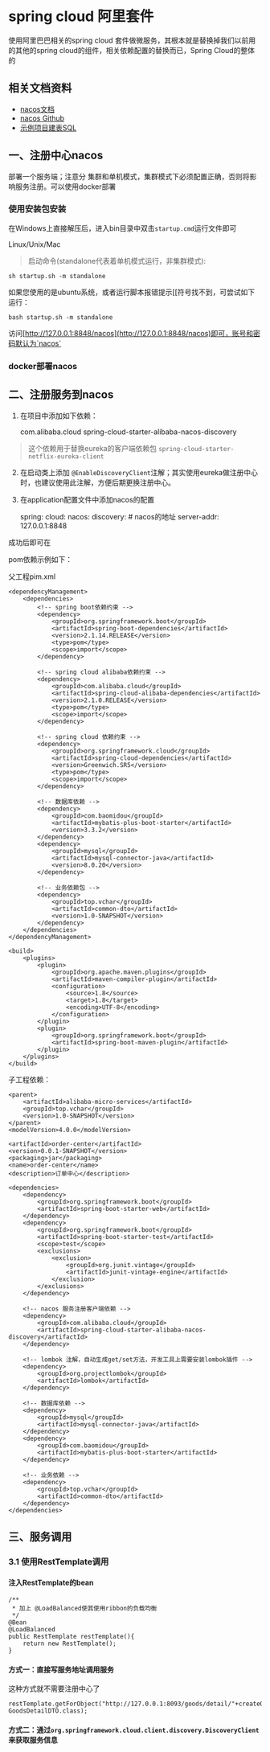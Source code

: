 # spring cloud 阿里套件

使用阿里巴巴相关的spring cloud 套件做微服务，其根本就是替换掉我们以前用的其他的spring cloud的组件，相关依赖配置的替换而已，Spring Cloud的整体的

## 相关文档资料

* [nacos文档](https://nacos.io/zh-cn/docs/what-is-nacos.html)
* [nacos Github](https://github.com/alibaba/nacos/releases)
* [示例项目建表SQL](建表SQL.sql)

## 一、注册中心nacos

部署一个服务端；注意分 集群和单机模式，集群模式下必须配置正确，否则将影响服务注册。可以使用docker部署

### 使用安装包安装

在Windows上直接解压后，进入bin目录中双击`startup.cmd`运行文件即可

Linux/Unix/Mac
> 启动命令(standalone代表着单机模式运行，非集群模式):

    sh startup.sh -m standalone

如果您使用的是ubuntu系统，或者运行脚本报错提示[[符号找不到，可尝试如下运行：

    bash startup.sh -m standalone

访问[http://127.0.0.1:8848/nacos](http://127.0.0.1:8848/nacos)即可，账号和密码默认为`nacos`

### docker部署nacos

## 二、注册服务到nacos

1. 在项目中添加如下依赖：


    <dependency>
        <groupId>com.alibaba.cloud</groupId>
        <artifactId>spring-cloud-starter-alibaba-nacos-discovery</artifactId>
    </dependency>
    
> 这个依赖用于替换eureka的客户端依赖包 `spring-cloud-starter-netflix-eureka-client`

2. 在启动类上添加 `@EnableDiscoveryClient`注解；其实使用eureka做注册中心时，也建议使用此注解，方便后期更换注册中心。

3. 在application配置文件中添加nacos的配置


    spring:
      cloud:
        nacos:
          discovery:
            # nacos的地址
            server-addr: 127.0.0.1:8848

成功后即可在



pom依赖示例如下：

父工程pim.xml

    <dependencyManagement>
        <dependencies>
            <!-- spring boot依赖约束 -->
            <dependency>
                <groupId>org.springframework.boot</groupId>
                <artifactId>spring-boot-dependencies</artifactId>
                <version>2.1.14.RELEASE</version>
                <type>pom</type>
                <scope>import</scope>
            </dependency>
            
            <!-- spring cloud alibaba依赖约束 -->
            <dependency>
                <groupId>com.alibaba.cloud</groupId>
                <artifactId>spring-cloud-alibaba-dependencies</artifactId>
                <version>2.1.0.RELEASE</version>
                <type>pom</type>
                <scope>import</scope>
            </dependency>
            
            <!-- spring cloud 依赖约束 -->
            <dependency>
                <groupId>org.springframework.cloud</groupId>
                <artifactId>spring-cloud-dependencies</artifactId>
                <version>Greenwich.SR5</version>
                <type>pom</type>
                <scope>import</scope>
            </dependency>
            
            <!-- 数据库依赖 -->
            <dependency>
                <groupId>com.baomidou</groupId>
                <artifactId>mybatis-plus-boot-starter</artifactId>
                <version>3.3.2</version>
            </dependency>
            <dependency>
                <groupId>mysql</groupId>
                <artifactId>mysql-connector-java</artifactId>
                <version>8.0.20</version>
            </dependency>
            
            <!-- 业务依赖包 -->
            <dependency>
                <groupId>top.vchar</groupId>
                <artifactId>common-dto</artifactId>
                <version>1.0-SNAPSHOT</version>
            </dependency>
        </dependencies>
    </dependencyManagement>

    <build>
        <plugins>
            <plugin>
                <groupId>org.apache.maven.plugins</groupId>
                <artifactId>maven-compiler-plugin</artifactId>
                <configuration>
                    <source>1.8</source>
                    <target>1.8</target>
                    <encoding>UTF-8</encoding>
                </configuration>
            </plugin>
            <plugin>
                <groupId>org.springframework.boot</groupId>
                <artifactId>spring-boot-maven-plugin</artifactId>
            </plugin>
        </plugins>
    </build>

子工程依赖：

    <parent>
        <artifactId>alibaba-micro-services</artifactId>
        <groupId>top.vchar</groupId>
        <version>1.0-SNAPSHOT</version>
    </parent>
    <modelVersion>4.0.0</modelVersion>

    <artifactId>order-center</artifactId>
    <version>0.0.1-SNAPSHOT</version>
    <packaging>jar</packaging>
    <name>order-center</name>
    <description>订单中心</description>

    <dependencies>
        <dependency>
            <groupId>org.springframework.boot</groupId>
            <artifactId>spring-boot-starter-web</artifactId>
        </dependency>
        <dependency>
            <groupId>org.springframework.boot</groupId>
            <artifactId>spring-boot-starter-test</artifactId>
            <scope>test</scope>
            <exclusions>
                <exclusion>
                    <groupId>org.junit.vintage</groupId>
                    <artifactId>junit-vintage-engine</artifactId>
                </exclusion>
            </exclusions>
        </dependency>
        
        <!-- nacos 服务注册客户端依赖 -->
        <dependency>
            <groupId>com.alibaba.cloud</groupId>
            <artifactId>spring-cloud-starter-alibaba-nacos-discovery</artifactId>
        </dependency>

        <!-- lombok 注解，自动生成get/set方法，开发工具上需要安装lombok插件 -->
        <dependency>
            <groupId>org.projectlombok</groupId>
            <artifactId>lombok</artifactId>
        </dependency>
        
        <!-- 数据库依赖 -->
        <dependency>
            <groupId>mysql</groupId>
            <artifactId>mysql-connector-java</artifactId>
        </dependency>
        <dependency>
            <groupId>com.baomidou</groupId>
            <artifactId>mybatis-plus-boot-starter</artifactId>
        </dependency>

        <!-- 业务依赖 -->
        <dependency>
            <groupId>top.vchar</groupId>
            <artifactId>common-dto</artifactId>
        </dependency>
    </dependencies>

## 三、服务调用

### 3.1 使用RestTemplate调用

#### 注入RestTemplate的bean

    /**
     * 加上 @LoadBalanced使其使用ribbon的负载均衡
     */
    @Bean
    @LoadBalanced
    public RestTemplate restTemplate(){
        return new RestTemplate();
    }

#### 方式一：直接写服务地址调用服务

这种方式就不需要注册中心了

    restTemplate.getForObject("http://127.0.0.1:8093/goods/detail/"+createOrderDTO.getGoodsNo(), GoodsDetailDTO.class);

#### 方式二：通过`org.springframework.cloud.client.discovery.DiscoveryClient`来获取服务信息















